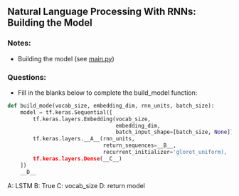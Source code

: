 ## Natural Language Processing With RNNs: Building the Model

### Notes:

- Building the model (see [main.py](main.py))

### Questions:

- Fill in the blanks below to complete the build_model function:

```python
def build_mode(vocab_size, embedding_dim, rnn_units, batch_size):
    model = tf.keras.Sequential([
        tf.keras.layers.Embedding(vocab_size,
                                  embedding_dim,
                                  batch_input_shape=[batch_size, None]),
        tf.keras.layers.__A__(rnn_units,
                              return_sequences=__B__,
                              recurrent_initializer='glorot_uniform),
        tf.keras.layers.Dense(__C__)
    ])
    __D__
```

A: LSTM B: True C: vocab_size D: return model
